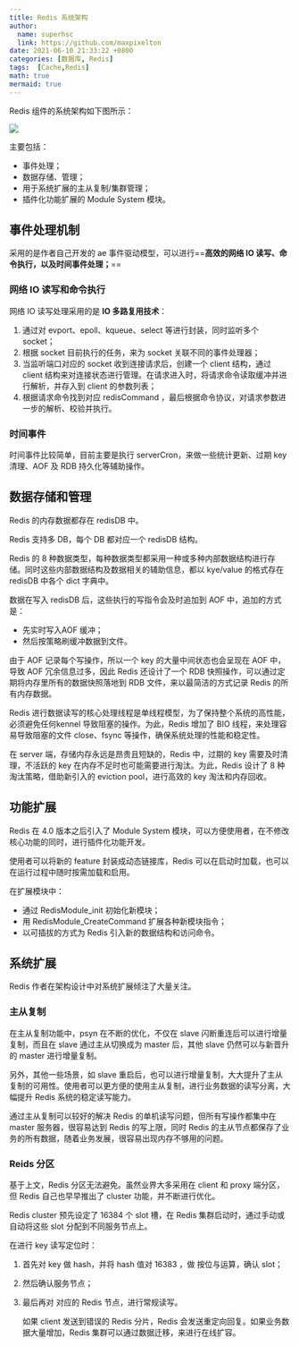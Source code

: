 ```yaml
---
title: Redis 系统架构
author:
  name: superhsc
  link: https://github.com/maxpixelton
date: 2021-06-10 21:33:22 +0800
categories: [数据库, Redis]
tags:  [Cache,Redis]
math: true
mermaid: true
---
```


Redis 组件的系统架构如下图所示：

![](https://maxpixelton.github.io/images/assert/db/cache/cache-redis-0401.png)

主要包括：

- 事件处理；
- 数据存储、管理；
- 用于系统扩展的主从复制/集群管理；
- 插件化功能扩展的 Module System 模块。

## 事件处理机制

采用的是作者自己开发的 ae 事件驱动模型，可以进行==**高效的网络 IO 读写、命令执行，以及时间事件处理；**==

### 网络 IO 读写和命令执行

网络 IO 读写处理采用的是 **IO 多路复用技术**：

1. 通过对 evport、epoll、kqueue、select 等进行封装，同时监听多个 socket；
2. 根据 socket 目前执行的任务，来为 socket 关联不同的事件处理器；
3. 当监听端口对应的 socket 收到连接请求后，创建一个 client 结构，通过 client 结构来对连接状态进行管理。在请求进入时，将请求命令读取缓冲并进行解析，并存入到 client 的参数列表；
4. 根据请求命令找到对应 redisCommand ，最后根据命令协议，对请求参数进一步的解析、校验并执行。

### 时间事件

时间事件比较简单，目前主要是执行 serverCron，来做一些统计更新、过期 key 清理、AOF 及 RDB 持久化等辅助操作。

## 数据存储和管理

Redis 的内存数据都存在 redisDB 中。

Redis 支持多 DB，每个 DB 都对应一个 redisDB 结构。

Redis 的 8 种数据类型，每种数据类型都采用一种或多种内部数据结构进行存储。同时这些内部数据结构及数据相关的辅助信息，都以 kye/value 的格式存在 redisDB 中各个 dict 字典中。

数据在写入 redisDB 后，这些执行的写指令会及时追加到 AOF 中，追加的方式是：

- 先实时写入AOF 缓冲；
- 然后按策略刷缓冲数据到文件。

由于 AOF 记录每个写操作，所以一个 key 的大量中间状态也会呈现在 AOF 中，导致 AOF 冗余信息过多，因此 Redis 还设计了一个 RDB 快照操作，可以通过定期将内存里所有的数据快照落地到 RDB 文件，来以最简洁的方式记录 Redis 的所有内存数据。

Redis 进行数据读写的核心处理线程是单线程模型，为了保持整个系统的高性能，必须避免任何kennel 导致阻塞的操作。为此，Redis 增加了 BIO 线程，来处理容易导致阻塞的文件 close、fsync 等操作，确保系统处理的性能和稳定性。

在 server 端，存储内存永远是昂贵且短缺的，Redis 中，过期的 key 需要及时清理，不活跃的 key 在内存不足时也可能需要进行淘汰。为此，Redis 设计了 8 种淘汰策略，借助新引入的 eviction pool，进行高效的 key 淘汰和内存回收。

## 功能扩展

Redis 在 4.0 版本之后引入了 Module System 模块，可以方便使用者，在不修改核心功能的同时，进行插件化功能开发。

使用者可以将新的 feature 封装成动态链接库，Redis 可以在启动时加载，也可以在运行过程中随时按需加载和启用。

在扩展模块中：

- 通过 RedisModule_init 初始化新模块；
- 用 RedisModule_CreateCommand 扩展各种新模块指令；
- 以可插拔的方式为 Redis 引入新的数据结构和访问命令。

## 系统扩展

Redis 作者在架构设计中对系统扩展倾注了大量关注。

### 主从复制

在主从复制功能中，psyn 在不断的优化，不仅在 slave 闪断重连后可以进行增量复制，而且在 slave 通过主从切换成为 master 后，其他 slave 仍然可以与新晋升的 master 进行增量复制。

另外，其他一些场景，如 slave 重启后，也可以进行增量复制，大大提升了主从复制的可用性。使用者可以更方便的使用主从复制，进行业务数据的读写分离，大幅提升 Redis 系统的稳定读写能力。

通过主从复制可以较好的解决 Redis 的单机读写问题，但所有写操作都集中在 master 服务器，很容易达到 Redis 的写上限，同时 Redis 的主从节点都保存了业务的所有数据，随着业务发展，很容易出现内存不够用的问题。

### Reids 分区

基于上文，Redis 分区无法避免。虽然业界大多采用在 client 和 proxy 端分区，但 Redis 自己也早早推出了 cluster 功能，并不断进行优化。

Redis cluster 预先设定了 16384 个 slot 槽，在 Redis 集群启动时，通过手动或自动将这些 slot 分配到不同服务节点上。

在进行 key 读写定位时：

1. 首先对 key 做 hash，并将 hash 值对 16383 ，做 按位与运算，确认 slot；

2. 然后确认服务节点；

3. 最后再对 对应的 Redis 节点，进行常规读写。

   如果 client 发送到错误的 Redis 分片，Redis 会发送重定向回复。如果业务数据大量增加，Redis 集群可以通过数据迁移，来进行在线扩容。





